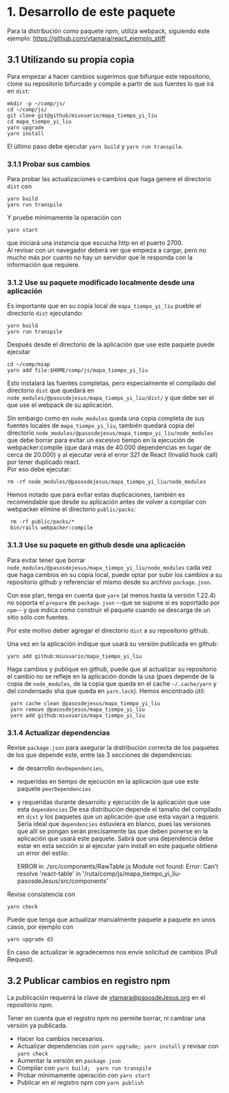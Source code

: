 
# 1. Desarrollo de este paquete

Para la distribución como paquete npm, utiliza webpack, siguiendo 
este ejemplo:
<https://github.com/vtamara/react_ejemplo_stiff>


## 3.1 Utilizando su propia copia

Para empezar a hacer cambios sugerimos que bifurque este repositorio, clone su repositorio bifurcado y 
compile a partir de sus fuentes lo que irá en `dist`:
    
    mkdir -p ~/comp/js/
    cd ~/comp/js/
    git clone git@github/miusuario/mapa_tiempo_yi_liu
    cd mapa_tiempo_yi_liu
    yarn upgrade
    yarn install

El último paso debe ejecutar `yarn build` y `yarn run transpile`.


### 3.1.1 Probar sus cambios

Para probar las actualizaciones o cambios que haga genere el directorio 
`dist` con

    yarn build
    yarn run transpile 

Y pruebe minimamente la operación con

    yarn start

que iniciará una instancia que escucha http en el puerto 2700.  
Al revisar con un navegador deberá ver que empieza a cargar, pero 
no mucho más por cuanto no hay un servidor que le responda con la 
información que requiere.

### 3.1.2 Use su paquete modificado localmente desde una aplicación

Es importante que en su copia local de `mapa_tiempo_yi_liu` pueble el 
directorio `dist` ejecutando:

    yarn build
    yarn run transpile

Después desde el directorio de la aplicación que use este paquete
puede ejecutar

    cd ~/comp/miap
    yarn add file:$HOME/comp/js/mapa_tiempo_yi_liu

Esto instalará las fuentes completas, pero especialmente el compilado
del directorio `dist`
que quedará en `node_modules/@pasosdejesus/mapa_tiempo_yi_liu/dist/` y 
que debe ser el que use el webpack de su aplicación.

Sin embargo como en `node_modules` queda una copia completa de sus fuentes 
locales de `mapa_tiempo_yi_liu`, también quedará copia del directorio 
`node_modules/@pasosdejesus/mapa_tiempo_yi_liu/node_modules` que debe
borrar para evitar un excesivo tiempo en la ejecución de webpacker:compile 
(que dará más de 40.000 dependencias en lugar de cerca de 20.000) y al ejecutar
verá el error 321 de React (Invalid hook call) por tener duplicado react.   
Por eso debe ejecutar:

    rm -rf node_modules/@pasosdejesus/mapa_tiempo_yi_liu/node_modules

Hemos notado que para evitar estas duplicaciones, también es recomendable que 
desde su aplicación antes de volver a compilar con webpacker elimine el 
directorio `public/packs`:

     rm -rf public/packs/*
     bin/rails webpacker:compile


### 3.1.3 Use su paquete en github desde una aplicación

Para evitar tener que borrar `node_modules/@pasosdejesus/mapa_tiempo_yi_liu/node_modules`
cada vez que haga cambios en su copia local, puede optar por subir
los cambios  a su repositorio github y referenciar el mismo desde
su archivo `package.json`.

Con ese plan, tenga en cuenta que `yarn` (al menos hasta la versión 1.22.4) 
no soporta el `prepare` de `package.json`  --que se supone si es soportado 
por `npm`-- y que indica como construir el paquete cuando se descarga 
de un sitio sólo con fuentes.

Por este motivo deber agregar el directorio `dist`  a su repositorio github.

Una vez en la aplicación indique que usará su versión publicada en github:

    yarn add github:miusuario/mapa_tiempo_yi_liu

Haga cambios y publique en github, puede que al actualizar su repositorio
el cambio no se refleje en la aplicación donde la usa (pues depende de la
copia de `node_modules`, de la copia que queda en el cache `~/.cache/yarn` 
y del condensado sha que queda en `yarn.lock`).  Hemos encontrado útil:

     yarn cache clean @pasosdejesus/mapa_tiempo_yi_liu
     yarn remove @pasosdejesus/mapa_tiempo_yi_liu
     yarn add github:miusuario/mapa_tiempo_yi_liu

### 3.1.4 Actualizar dependencias

Revise `package.json` para asegurar la distribución correcta de los paquetes 
de los que depende este, entre las 3 secciones de dependencias:
* de desarrollo `devDependencies`,
* requeridas en tiempo de ejecución en la aplicación que use este paquete 
  `peerDependencies`
* y requeridas durante desarrollo y ejecución de la aplicación que use esta 
  `dependencies`
De esa distribución depende el tamaño del compilado en `dist` y 
los paquetes que un aplicación que use esta vayan a requerir.
Sería ideal que `dependencies` estuviera en blanco, pues las versiones 
que allí se pongan serán precisamente las que deben ponerse en la aplicación 
que usará este paquete. Sabrá que una dependencia debe estar en esta 
sección si al ejecutar yarn install en este paquete obtiene
un error del estilo:

    ERROR in ./src/components/RawTable.js
    Module not found: Error: Can't resolve 'react-table' in '/ruta/comp/js/mapa_tiempo_yi_liu-pasosdeJesus/src/components'  

Revise consistencia con

    yarn check

Puede que tenga que actualizar manualmente paquete a paquete en unos casos,
por ejemplo con

    yarn upgrade d3

En caso de actualizar le agradecemos nos envíe solicitud de cambios 
(Pull Request).


## 3.2 Publicar cambios en registro npm

La publicación requerirá la clave de vtamara@pasosdeJesus.org en el repositorio npm.

Tener en cuenta que el registro npm no permite borrar, ni cambiar una versión ya publicada.

* Hacer los cambios necesarios.
* Actualizar dependencias con `yarn upgrade; yarn install` y revisar con 
  `yarn check`
* Aumentar la versión en `package.json`
* Compilar con `yarn build;  yarn run transpile`
* Probar minimamente operación  con `yarn start`
* Publicar en el registro npm con `yarn publish`
